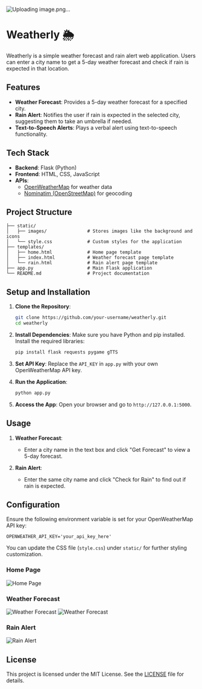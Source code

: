 ![Uploading image.png…]()

# Weatherly 🌦️

Weatherly is a simple weather forecast and rain alert web application. Users can enter a city name to get a 5-day weather forecast and check if rain is expected in that location.

## Features

- **Weather Forecast**: Provides a 5-day weather forecast for a specified city.
- **Rain Alert**: Notifies the user if rain is expected in the selected city, suggesting them to take an umbrella if needed.
- **Text-to-Speech Alerts**: Plays a verbal alert using text-to-speech functionality.

## Tech Stack

- **Backend**: Flask (Python)
- **Frontend**: HTML, CSS, JavaScript
- **APIs**:
  - [OpenWeatherMap](https://openweathermap.org/) for weather data
  - [Nominatim (OpenStreetMap)](https://nominatim.org/) for geocoding

## Project Structure

```plaintext
├── static/
│   ├── images/               # Stores images like the background and icons
│   └── style.css             # Custom styles for the application
├── templates/
│   ├── home.html             # Home page template
│   ├── index.html            # Weather forecast page template
│   └── rain.html             # Rain alert page template
├── app.py                    # Main Flask application
└── README.md                 # Project documentation
```

## Setup and Installation

1. **Clone the Repository**:
    ```bash
    git clone https://github.com/your-username/weatherly.git
    cd weatherly
    ```

2. **Install Dependencies**:
    Make sure you have Python and pip installed. Install the required libraries:
    ```bash
    pip install flask requests pygame gTTS
    ```

3. **Set API Key**:
    Replace the `API_KEY` in `app.py` with your own OpenWeatherMap API key.

4. **Run the Application**:
    ```bash
    python app.py
    ```

5. **Access the App**:
    Open your browser and go to `http://127.0.0.1:5000`.

## Usage

1. **Weather Forecast**:
   - Enter a city name in the text box and click "Get Forecast" to view a 5-day forecast.
   
2. **Rain Alert**:
   - Enter the same city name and click "Check for Rain" to find out if rain is expected.

## Configuration

Ensure the following environment variable is set for your OpenWeatherMap API key:

```plaintext
OPENWEATHER_API_KEY='your_api_key_here'
```

You can update the CSS file (`style.css`) under `static/` for further styling customization.

### Home Page
![Home Page](https://github.com/user-attachments/assets/0f543e83-8ec8-4a7a-89a5-c477e48d93ea)

### Weather Forecast
![Weather Forecast](https://github.com/user-attachments/assets/5e65a28f-2094-46f4-b61b-3be441c496ad)
![Weather Forecast](https://github.com/user-attachments/assets/5e65a28f-2094-46f4-b61b-3be441c496ad)

### Rain Alert
![Rain Alert](https://github.com/user-attachments/assets/be559a26-b3e7-497b-8998-e9c783c761ff)

## License

This project is licensed under the MIT License. See the [LICENSE](LICENSE) file for details.
